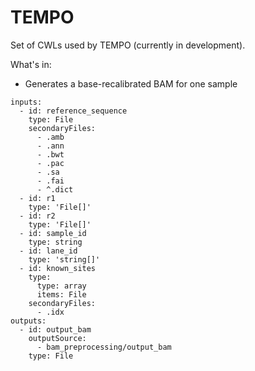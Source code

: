 # TEMPO

Set of CWLs used by TEMPO (currently in development).

What's in:
- Generates a base-recalibrated BAM for one sample

```
inputs:
  - id: reference_sequence
    type: File
    secondaryFiles:
      - .amb
      - .ann
      - .bwt
      - .pac
      - .sa
      - .fai
      - ^.dict
  - id: r1
    type: 'File[]'
  - id: r2
    type: 'File[]'
  - id: sample_id
    type: string
  - id: lane_id
    type: 'string[]'
  - id: known_sites
    type:
      type: array
      items: File
    secondaryFiles:
      - .idx
outputs:
  - id: output_bam
    outputSource:
      - bam_preprocessing/output_bam
    type: File
```
